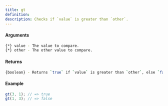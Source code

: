 ```yaml
---
title: gt
definition: 
description: Checks if `value` is greater than `other`.
---
```



#### Arguments


```bash
{*} value - The value to compare.
{*} other - The other value to compare.
```


#### Returns


```bash
{boolean} - Returns `true` if `value` is greater than `other`, else `false`.
```


#### Example


```ts
gt(3, 1); // => truegt(1, 3); // => false
```